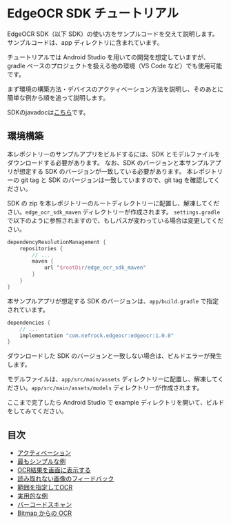 # EdgeOCR SDK チュートリアル

EdgeOCR SDK（以下 SDK）の使い方をサンプルコードを交えて説明します。
サンプルコードは、app ディレクトリに含まれています。

チュートリアルでは Android Studio を用いての開発を想定していますが、gradle ベースのプロジェクトを扱える他の環境（VS Code など）でも使用可能です。

まず環境の構築方法・デバイスのアクティベーション方法を説明し、そのあとに簡単な例から順を追って説明します。

SDKのjavadocは[こちら](https://nefrock.github.io/edge-ocr-sample-app/sdk_javadoc/)です。

## 環境構築

本レポジトリーのサンプルアプリをビルドするには、SDK とモデルファイルをダウンロードする必要があります。
なお、SDK のバージョンと本サンプルアプリが想定する SDK のバージョンが一致している必要があります。
本レポジトリーの git tag と SDK のバージョンは一致していますので、git tag を確認してください。

SDK の zip を本レポジトリーのルートディレクトリーに配置し、解凍してください。`edge_ocr_sdk_maven` ディレクトリーが作成されます。
`settings.gradle` で以下のように参照されますので、もしパスが変わっている場合は変更してください。
```gradle
dependencyResolutionManagement {
    repositories {
        // ...
        maven {
            url "$rootDir/edge_ocr_sdk_maven"
        }
    }
}
```
本サンプルアプリが想定する SDK のバージョンは、`app/build.gradle` で指定されています。
```gradle
dependencies {
    // ...
    implementation "com.nefrock.edgeocr:edgeocr:1.0.0"
}
```
ダウンロードした SDK のバージョンと一致しない場合は、ビルドエラーが発生します。

モデルファイルは、`app/src/main/assets` ディレクトリーに配置し、解凍してください。`app/src/main/assets/models` ディレクトリーが作成されます。

ここまで完了したら Android Studio で example ディレクトリを開いて、ビルドをしてみてください。

## 目次

- [アクティベーション](./docs/activation.md)
- [最もシンプルな例](./docs/simple-text.md)
- [OCR結果を画面に表示する](./docs/boxesoverlay.md)
- [読み取れない画像のフィードバック](./docs/feedback.md)
- [範囲を指定してOCR](./docs/crop.md)
- [実用的な例](./docs/analyzers.md)
- [バーコードスキャン](./docs/barcode.md)
- [Bitmap からの OCR](./docs/bitmap.md)
